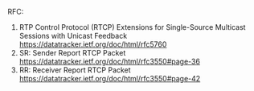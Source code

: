 






RFC:
1. RTP Control Protocol (RTCP) Extensions for Single-Source Multicast Sessions with Unicast Feedback https://datatracker.ietf.org/doc/html/rfc5760
2. SR: Sender Report RTCP Packet https://datatracker.ietf.org/doc/html/rfc3550#page-36
3. RR: Receiver Report RTCP Packet https://datatracker.ietf.org/doc/html/rfc3550#page-42